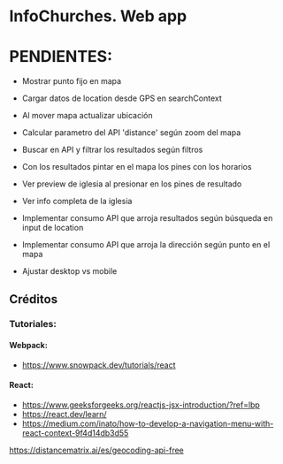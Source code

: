 # InfoChurches. Web app


# PENDIENTES:
- Mostrar punto fijo en mapa
- Cargar datos de location desde GPS en searchContext
- Al mover mapa actualizar ubicación
- Calcular parametro del API 'distance' según zoom del mapa

- Buscar en API y filtrar los resultados según filtros
- Con los resultados pintar en el mapa los pines con los horarios
- Ver preview de iglesia al presionar en los pines de resultado
- Ver info completa de la iglesia

- Implementar consumo API que arroja resultados según búsqueda en input de location
- Implementar consumo API que arroja la dirección según punto en el mapa
- Ajustar desktop vs mobile








## Créditos

### Tutoriales:

#### Webpack:
- https://www.snowpack.dev/tutorials/react

#### React:
- https://www.geeksforgeeks.org/reactjs-jsx-introduction/?ref=lbp
- https://react.dev/learn/
- https://medium.com/inato/how-to-develop-a-navigation-menu-with-react-context-9f4d14db3d55

https://distancematrix.ai/es/geocoding-api-free